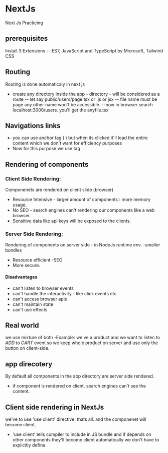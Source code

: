 # NextJs
Next Js Practicing

## prerequisites
Install 3 Extensions
-- ES7, JavaScript and TypeScript by Microsoft, Tailwind CSS

## Routing
Routing is done automaticaly in next js
- create any directory inside the app - directory - will be considered as a route 
-- let say public/users/page.tsx or .js or jsx
-- file name must be page any other name won't be accessible. 
--now in browser search localhost:3000/users.   you'll get the anyfile.tsx


## Navigations links
- you can use anchor tag ( <a> ) but when its clicked it'll load the entire content which we don't want for efficiency purposes
- Now for this purpose we use <Link> tag

## Rendering of components

### Client Side Rendering:
Componenets are rendered on client slide (browser)
- Resource Intensive - larger amount of components : more memory usage.
- No SEO - search engines can't rendering our components like a web browser. 
- Sensitive data like api keys will be exposed to the clients. 

### Server Side Rendering:
Rendering of components on server side - in NodeJs runtime env. 
-smaller bundles
- Resource efficient
-SEO
- More secure.

#### Disadvantages
- can't listen to browser events 
- can't handle the interactivity - like click events etc. 
- can't access browser apis
- can't maintain state
- can't use effects


## Real world
we use mixture of both 
-Example: we've a product and we want to listen to *ADD to CART* event so we keep whole product on server and use only the button on client-side. 


## app direcotery 
By default all components in the app directory are server side rendered. 
- if component is rendered on client. search engines can't see the content.

## Client side rendering in NextJs
we've to use 'use client' directive. thats all. and the componenet will become client.
- 'use client' tells compiler to include in JS bundle and if depends on other components they'll become client automatically we don't have to explicitly define.